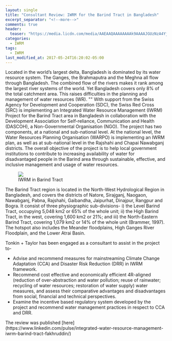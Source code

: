 ```yaml
---
layout: single
title: "Consultant Review: IWRM for the Barind Tract in Bangladesh"
excerpt_separator: "<!--more-->"
comments: true
header:
  teaser: "https://media.licdn.com/media/AAEAAQAAAAAAAAk9AAAAJGUzNzA4YjA2LWNhZGYtNDAxZS1iZmI2LTJkODZjNDZkMWU1YQ.jpg"
categories:
  - IWRM
tags:
  - IWRM
last_modified_at: 2017-05-24T16:20:02-05:00
---
```

Located in the world’s largest delta, Bangladesh is dominated by its water resource system. The Ganges, the Brahmaputra and the Meghna all flow through Bangladesh. The combined flow of the rivers makes it rank among the largest river systems of the world. Yet Bangladesh covers only 8% of the total catchment area. This raises difficulties in the planning and management of water resources (WR).
"<!--more-->"
With support from the Swiss Agency for Development and Cooperation (SDC), the Swiss Red Cross (SRC) is implementing an Integrated Water Resource Management (IWRM) Project for the Barind Tract area in Bangladesh in collaboration with the Development Association for Self-reliance, Communication and Health (DASCOH), a Non-Governmental Organisation (NGO). The project has two components, at a national and sub-national level. At the national level, the Water Resources Planning Organisation (WARPO) is implementing an IWRM plan, as well as at sub-national level in the Rajshahi and Chapai Nawabganj districts. The overall objective of the project is to help local government institutions to contribute to increasing availability of water for disadvantaged people in the Barind area through sustainable, effective, and inclusive management and usage of water resources.
<figure>
	<a href="https://media.licdn.com/media/AAEAAQAAAAAAAAk9AAAAJGUzNzA4YjA2LWNhZGYtNDAxZS1iZmI2LTJkODZjNDZkMWU1YQ.jpg"><img src="https://media.licdn.com/media/AAEAAQAAAAAAAAk9AAAAJGUzNzA4YjA2LWNhZGYtNDAxZS1iZmI2LTJkODZjNDZkMWU1YQ.jpg"></a>
	<figcaption>IWRM in Barind Tract</figcaption>
</figure>
The Barind Tract region is located in the North-West Hydrological Region in Bangladesh, and covers the districts of Natore, Sirajganj, Naogaon, Nawabganj, Pabna, Rajshahi, Gaibandha, Jaipurhat, Dinajpur, Rangpur and Bogra. It consist of three physiographic sub-divisions- i) the Level Barind Tract, occupying 5,048 km2 or 65% of the whole unit; ii) the High Barind Tract, in the west, covering 1,600 km2 or 21%; and iii) the North-Eastern Barind Tract, covering 1,079 km2 or 14% of the whole unit (Brammer, 1997). The hotspot also includes the Meander floodplains, High Ganges River Floodplain, and the Lower Atrai Basin.

Tonkin + Taylor has been engaged as a consultant to assist in the project to-
<ul>
	<li> Advise and recommend measures for mainstreaming Climate Change Adaptation (CCA) and Disaster Risk Reduction (DRR) in IWRM framework.</li>
	<li> Recommend cost effective and economically efficient 4R-aligned (reduction of over-abstraction and water pollution; reuse of rainwater; recycling of water resources; restoration of water supply) water measures, and assess their comparative advantages and disadvantages from social, financial and technical perspectives.</li>
	<li>Examine the incentive based regulatory system developed by the project and recommend water management practices in respect to CCA and DRR.</li>
</ul>	
The review was published [here](https://www.linkedin.com/pulse/integrated-water-resource-management-iwrm-barind-tract-fakhruddin/)